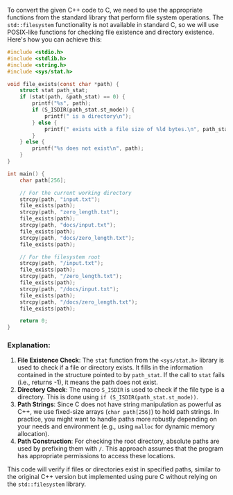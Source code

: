  To convert the given C++ code to C, we need to use the appropriate functions from the standard library that perform file system operations. The `std::filesystem` functionality is not available in standard C, so we will use POSIX-like functions for checking file existence and directory existence. Here's how you can achieve this:

```c
#include <stdio.h>
#include <stdlib.h>
#include <string.h>
#include <sys/stat.h>

void file_exists(const char *path) {
    struct stat path_stat;
    if (stat(path, &path_stat) == 0) {
        printf("%s", path);
        if (S_ISDIR(path_stat.st_mode)) {
            printf(" is a directory\n");
        } else {
            printf(" exists with a file size of %ld bytes.\n", path_stat.st_size);
        }
    } else {
        printf("%s does not exist\n", path);
    }
}

int main() {
    char path[256];

    // For the current working directory
    strcpy(path, "input.txt");
    file_exists(path);
    strcpy(path, "zero_length.txt");
    file_exists(path);
    strcpy(path, "docs/input.txt");
    file_exists(path);
    strcpy(path, "docs/zero_length.txt");
    file_exists(path);

    // For the filesystem root
    strcpy(path, "/input.txt");
    file_exists(path);
    strcpy(path, "/zero_length.txt");
    file_exists(path);
    strcpy(path, "/docs/input.txt");
    file_exists(path);
    strcpy(path, "/docs/zero_length.txt");
    file_exists(path);

    return 0;
}
```

### Explanation:
1. **File Existence Check**: The `stat` function from the `<sys/stat.h>` library is used to check if a file or directory exists. It fills in the information contained in the structure pointed to by `path_stat`. If the call to `stat` fails (i.e., returns -1), it means the path does not exist.
2. **Directory Check**: The macro `S_ISDIR` is used to check if the file type is a directory. This is done using `if (S_ISDIR(path_stat.st_mode))`.
3. **Path Strings**: Since C does not have string manipulation as powerful as C++, we use fixed-size arrays (`char path[256]`) to hold path strings. In practice, you might want to handle paths more robustly depending on your needs and environment (e.g., using `malloc` for dynamic memory allocation).
4. **Path Construction**: For checking the root directory, absolute paths are used by prefixing them with `/`. This approach assumes that the program has appropriate permissions to access these locations.

This code will verify if files or directories exist in specified paths, similar to the original C++ version but implemented using pure C without relying on the `std::filesystem` library.

